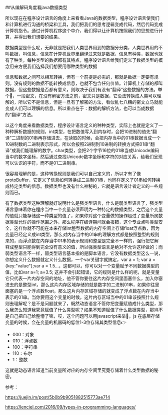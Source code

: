 ##从编解码角度看java数据类型

所以现在在程序设计语言的角度上来看看Java的数据类型，程序设计语言使我们和计算机进行沟通的桥梁和工具，我们把我们的思考逻辑变成代码，然后代码变成计算机指令。通过计算机程序这个中介，我们得以让计算机按照我们的思想进行计算，并得出我们想要的结果。

数据类型是什么呢，无非就是把我们人类世界用到的数据分分类，人类世界用的不叫数据，叫信息，信息在计算机世界里翻译过来就是数据，信息有种类，数据也就有了种类，每种类型的数据都有其特点，程序设计语言给我们定义了数据类型的概念用来方便我们选择我们想要用哪种类型的数据

信息和数据之间可以相互转换，但有一个前提是必需的，那就是数据一定要有规则。没有规则的数据不能转换成信息，也就不包含任何价值。计算机上存储的都叫数据，但这些数据是否都有意义，则取决于我们有没有“翻译”这些数据的方法。举个🌰，一段密文，在没有解密方法之前，密文只是数据，它没法转换成人类可以理解的，所以它不是信息，但是一旦有了解密的方法，看似乱七八糟的密文立马就能变成人们可以理解的信息。所以重点在于：数据的解析方法，也可以当成数据的“翻译”方法。

以这个角度来看数据类型，程序设计语言定义的种种类型，实际上也就是定义了一种种解析数据的规则，int类型，在把数值写入到内存时，会把10进制的值先“翻译”二进制的01串再存储进去，在读取的时候，会把内存当中的01串数据当成一个10进制数的二进制表示形式，所以会按照2进制到10进制的转换方式把01串“翻译”成我们能理解的数字。char类型，会把2个字节16位的01串当成Unicode编码当中的数字坐标，然后通过查找Unicode数字坐标和字符的对应关系，给我们呈现可以认识的字符，而不是01二进制串。

很容易理解的是，这种转换规则是我们可以自己定义的，所以才有了像protoBuffer，它定义了信息如何转换成二进制01串，也同样定义了01串如何转换成特定类型的信息。数据类型也没有什么神秘的，它就是语言设计者定义的一些规则而已。

有了数据类型这种理解就好说明什么是强类型语言，什么是弱类型语言了，强类型语言意味着你在程序当中一个变量必须声明为一种特定的数据类型，之后这个变量的值就只能存储这一种类型的值了，如果你对这个变量做的操作超过了变量所属数据类型允许的操作范围之外，那么程序在编译期间就会报错，这个专业点叫类型安全，这样你就不可能在本来存储int整型数据的内存空间上存储float浮点数，因为变量已经定义成int类型，那么对内存当中的01串的理解方式都是按照整型的规则来的，而浮点数在内存当中01串的表示规则和整型是完全不一样的，强行把它解释成整型只能得到完全没有意义的值，所以强类型语言是绝对不允许这样做的；而弱类型语言不一样，弱类型语言基本指的是脚本语言，它没有数据类型这么一说，你想定义什么数据就定义什么数据，一个var关键字就搞定，var a = 1; var a = {key:"value"};var a = 1.5...，这都可以，你可以对一个变量赋予不同数据类型的值，比如var a=1; a=3.5; 这并不会引起错误，它的规则是什么样的呢，就是变量它只代表一片内存空间的地址，他不管你要往这片内存空间里面塞什么，加入你塞进去的是整型int，那么这片内存区域存储的就是数字的二进制01串，如果你往里面塞的是一个浮点数float，那么这片内存区域存储的就变成了浮点数在内存当中表示的01串。当你要用这个变量的时候，这片内存区域当中的01串该按照什么规则去理解呢？是不是问题就来了，既然动态语言不管你把变量赋值成什么类型，那么我怎么知道我究竟赋值了什么类型呢？如果不知道赋值了什么数据类型，那岂不是自己把自己给整懵了嘛，哎，这个问题可以用javascript来举🌰，js 在底层存储变量的时候，会在变量的机器码的低位1-3位存储其类型信息👉

- 000：对象
- 010：浮点数
- 100：字符串
- 110：布尔
- 1：整数

这就是动态语言知道当前变量所对应的内存空间里究竟存储着什么类型数据的秘密。



参考：

https://juejin.im/post/5b0b9b9051882515773ae714

https://lenciel.com/2016/09/types-in-programming-languages/


